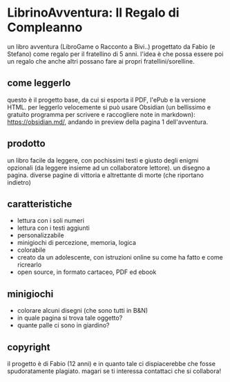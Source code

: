# LibrinoAvventura: Il Regalo di Compleanno

un libro avventura (LibroGame o Racconto a Bivi..)
progettato da Fabio (e Stefano) come regalo per il fratellino di 5 anni.
l'idea è che possa essere poi un regalo che anche altri possano fare ai propri fratellini/sorelline.

## come leggerlo
questo è il progetto base, da cui si esporta il PDF, l'ePub e la versione HTML.
per leggerlo velocemente si può usare Obsidian (un bellissimo e gratuito programma per scrivere e raccogliere note in markdown): <https://obsidian.md/>, andando in preview della pagina 1 dell'avventura.

## prodotto
un libro facile da leggere, con pochissimi testi e giusto degli enigmi opzionali (da leggere insieme ad un collaboratore lettore). un disegno a pagina.
diverse pagine di vittoria e altrettante di morte (che riportano indietro)

## caratteristiche
- lettura con i soli numeri
- lettura con i testi aggiunti
- personalizzabile
- minigiochi di percezione, memoria, logica
- colorabile
- creato da un adolescente, con istruzioni online su come ha fatto e come ricrearlo
- open source, in formato cartaceo, PDF ed ebook 

## minigiochi
- colorare alcuni disegni (che sono tutti in B&N)
- in quale pagina si trova tale oggetto?
- quante palle ci sono in giardino?

## copyright
il progetto è di Fabio (12 anni) e in quanto tale ci dispiacerebbe che fosse spudoratamente plagiato. magari se ti interessa contattaci che si collabora!
